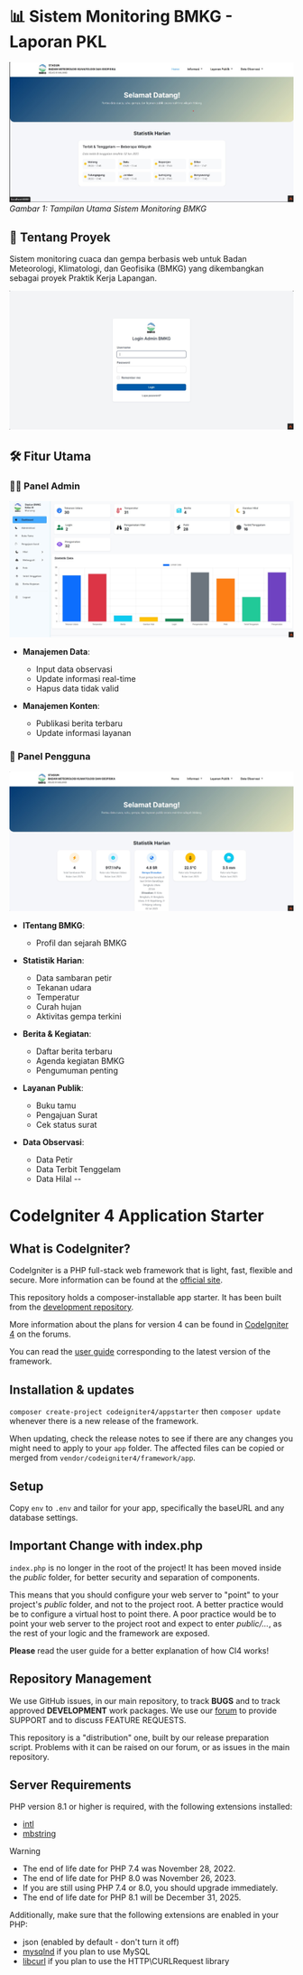 # 📊 Sistem Monitoring BMKG - Laporan PKL

![Dashboard BMKG](/public/readme/user-dashboard2.jpg)  
*Gambar 1: Tampilan Utama Sistem Monitoring BMKG*

## 🌟 Tentang Proyek
Sistem monitoring cuaca dan gempa berbasis web untuk Badan Meteorologi, Klimatologi, dan Geofisika (BMKG) yang dikembangkan sebagai proyek Praktik Kerja Lapangan.

![Login Panel](/public/readme/admin-login.jpg)

## 🛠 Fitur Utama

### 👨‍💻 Panel Admin
![Admin Panel](/public/readme/admin-dashboard.jpg)

- **Manajemen Data**:
  - Input data observasi
  - Update informasi real-time
  - Hapus data tidak valid

- **Manajemen Konten**:
  - Publikasi berita terbaru
  - Update informasi layanan

### 👤 Panel Pengguna
![User Interface](/public/readme/user-dashboard.jpg)

- **ITentang BMKG**:
  - Profil dan sejarah BMKG

- **Statistik Harian**:
  - Data sambaran petir
  - Tekanan udara
  - Temperatur
  - Curah hujan
  - Aktivitas gempa terkini

- **Berita & Kegiatan**:
  - Daftar berita terbaru
  - Agenda kegiatan BMKG
  - Pengumuman penting

- **Layanan Publik**:
  - Buku tamu
  - Pengajuan Surat
  - Cek status surat

- **Data Observasi**:
  - Data Petir
  - Data Terbit Tenggelam
  - Data Hilal
--

# CodeIgniter 4 Application Starter

## What is CodeIgniter?

CodeIgniter is a PHP full-stack web framework that is light, fast, flexible and secure.
More information can be found at the [official site](https://codeigniter.com).

This repository holds a composer-installable app starter.
It has been built from the
[development repository](https://github.com/codeigniter4/CodeIgniter4).

More information about the plans for version 4 can be found in [CodeIgniter 4](https://forum.codeigniter.com/forumdisplay.php?fid=28) on the forums.

You can read the [user guide](https://codeigniter.com/user_guide/)
corresponding to the latest version of the framework.

## Installation & updates

`composer create-project codeigniter4/appstarter` then `composer update` whenever
there is a new release of the framework.

When updating, check the release notes to see if there are any changes you might need to apply
to your `app` folder. The affected files can be copied or merged from
`vendor/codeigniter4/framework/app`.

## Setup

Copy `env` to `.env` and tailor for your app, specifically the baseURL
and any database settings.

## Important Change with index.php

`index.php` is no longer in the root of the project! It has been moved inside the *public* folder,
for better security and separation of components.

This means that you should configure your web server to "point" to your project's *public* folder, and
not to the project root. A better practice would be to configure a virtual host to point there. A poor practice would be to point your web server to the project root and expect to enter *public/...*, as the rest of your logic and the
framework are exposed.

**Please** read the user guide for a better explanation of how CI4 works!

## Repository Management

We use GitHub issues, in our main repository, to track **BUGS** and to track approved **DEVELOPMENT** work packages.
We use our [forum](http://forum.codeigniter.com) to provide SUPPORT and to discuss
FEATURE REQUESTS.

This repository is a "distribution" one, built by our release preparation script.
Problems with it can be raised on our forum, or as issues in the main repository.

## Server Requirements

PHP version 8.1 or higher is required, with the following extensions installed:

- [intl](http://php.net/manual/en/intl.requirements.php)
- [mbstring](http://php.net/manual/en/mbstring.installation.php)

> [!WARNING]
> - The end of life date for PHP 7.4 was November 28, 2022.
> - The end of life date for PHP 8.0 was November 26, 2023.
> - If you are still using PHP 7.4 or 8.0, you should upgrade immediately.
> - The end of life date for PHP 8.1 will be December 31, 2025.

Additionally, make sure that the following extensions are enabled in your PHP:

- json (enabled by default - don't turn it off)
- [mysqlnd](http://php.net/manual/en/mysqlnd.install.php) if you plan to use MySQL
- [libcurl](http://php.net/manual/en/curl.requirements.php) if you plan to use the HTTP\CURLRequest library
